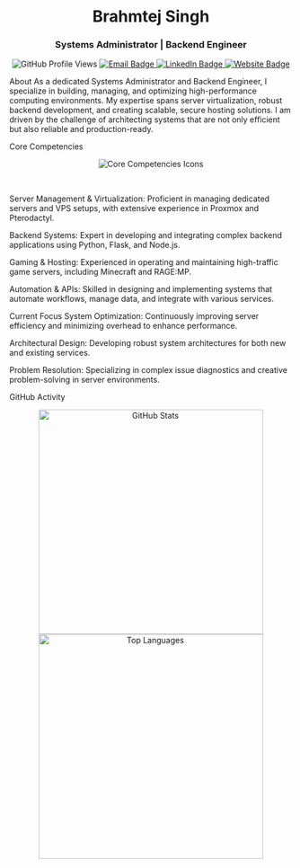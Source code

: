 <div align="center">
<h1>Brahmtej Singh</h1>
<h3>Systems Administrator | Backend Engineer</h3>
</div>

<p align="center">
<img src="https://www.google.com/search?q=https://komarev.com/ghpvc/%3Fusername%3DBrahmtej%26label%3DProfile%2520Views%26color%3Dblueviolet%26style%3Dfor-the-badge" alt="GitHub Profile Views"/>
<a href="mailto:your_email@example.com" target="_blank">
<img src="https://www.google.com/search?q=https://img.shields.io/badge/Email-D14836%3Fstyle%3Dfor-the-badge%26logo%3Dgmail%26logoColor%3Dwhite" alt="Email Badge"/>
</a>
<a href="https://www.google.com/search?q=https://www.linkedin.com/in/your_profile" target="_blank">
<img src="https://www.google.com/search?q=https://img.shields.io/badge/LinkedIn-0077B5%3Fstyle%3Dfor-the-badge%26logo%3Dlinkedin%26logoColor%3Dwhite" alt="LinkedIn Badge"/>
</a>
<a href="https://www.google.com/search?q=https://yourwebsite.com" target="_blank">
<img src="https://www.google.com/search?q=https://img.shields.io/badge/Website-000000%3Fstyle%3Dfor-the-badge%26logo%3DAbout.me%26logoColor%3Dwhite" alt="Website Badge"/>
</a>
</p>

About
As a dedicated Systems Administrator and Backend Engineer, I specialize in building, managing, and optimizing high-performance computing environments. My expertise spans server virtualization, robust backend development, and creating scalable, secure hosting solutions. I am driven by the challenge of architecting systems that are not only efficient but also reliable and production-ready.

Core Competencies
<p align="center">
<img src="https://www.google.com/search?q=https://skillicons.dev/icons%3Fi%3Dpython,flask,js,nodejs,mysql,postgresql,docker,git,linux,ubuntu,nginx,proxmox" alt="Core Competencies Icons" />
</p>
<br>

<p>

Server Management & Virtualization: Proficient in managing dedicated servers and VPS setups, with extensive experience in Proxmox and Pterodactyl.

Backend Systems: Expert in developing and integrating complex backend applications using Python, Flask, and Node.js.

Gaming & Hosting: Experienced in operating and maintaining high-traffic game servers, including Minecraft and RAGE:MP.

Automation & APIs: Skilled in designing and implementing systems that automate workflows, manage data, and integrate with various services.
</p>

Current Focus
System Optimization: Continuously improving server efficiency and minimizing overhead to enhance performance.

Architectural Design: Developing robust system architectures for both new and existing services.

Problem Resolution: Specializing in complex issue diagnostics and creative problem-solving in server environments.

GitHub Activity
<p align="center">
<img src="https://www.google.com/search?q=https://github-readme-stats.vercel.app/api%3Fusername%3DBrahmtej%26show_icons%3Dtrue%26theme%3Ddark" alt="GitHub Stats" width="400"/>
<img src="https://www.google.com/search?q=https://github-readme-stats.vercel.app/api/top-langs/%3Fusername%3DBrahmtej%26layout%3Dcompact%26theme%3Ddark" alt="Top Languages" width="400"/>
</p>
